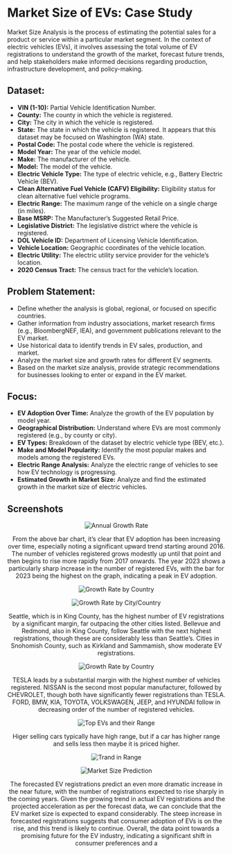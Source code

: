 # Market Size of EVs: Case Study

Market Size Analysis is the process of estimating the potential sales for a product or service within a particular market segment. In the context of electric vehicles (EVs), it involves assessing the total volume of EV registrations to understand the growth of the market, forecast future trends, and help stakeholders make informed decisions regarding production, infrastructure development, and policy-making.

## Dataset:

- **VIN (1-10):** Partial Vehicle Identification Number.
- **County:** The county in which the vehicle is registered.
- **City:** The city in which the vehicle is registered.
- **State:** The state in which the vehicle is registered. It appears that this dataset may be focused on Washington (WA) state.
- **Postal Code:** The postal code where the vehicle is registered.
- **Model Year:** The year of the vehicle model.
- **Make:** The manufacturer of the vehicle.
- **Model:** The model of the vehicle.
- **Electric Vehicle Type:** The type of electric vehicle, e.g., Battery Electric Vehicle (BEV).
- **Clean Alternative Fuel Vehicle (CAFV) Eligibility:** Eligibility status for clean alternative fuel vehicle programs.
- **Electric Range:** The maximum range of the vehicle on a single charge (in miles).
- **Base MSRP:** The Manufacturer’s Suggested Retail Price.
- **Legislative District:** The legislative district where the vehicle is registered.
- **DOL Vehicle ID:** Department of Licensing Vehicle Identification.
- **Vehicle Location:** Geographic coordinates of the vehicle location.
- **Electric Utility:** The electric utility service provider for the vehicle’s location.
- **2020 Census Tract:** The census tract for the vehicle’s location.

## Problem Statement:
- Define whether the analysis is global, regional, or focused on specific countries.
- Gather information from industry associations, market research firms (e.g., BloombergNEF, IEA), and government publications relevant to the EV market.
- Use historical data to identify trends in EV sales, production, and market.
- Analyze the market size and growth rates for different EV segments.
- Based on the market size analysis, provide strategic recommendations for businesses looking to enter or expand in the EV market.

## Focus:
- **EV Adoption Over Time:** Analyze the growth of the EV population by model year.
- **Geographical Distribution:** Understand where EVs are most commonly registered (e.g., by county or city).
- **EV Types:** Breakdown of the dataset by electric vehicle type (BEV, etc.).
- **Make and Model Popularity:** Identify the most popular makes and models among the registered EVs.
- **Electric Range Analysis:** Analyze the electric range of vehicles to see how EV technology is progressing.
- **Estimated Growth in Market Size:** Analyze and find the estimated growth in the market size of electric vehicles.

## Screenshots

<div style="text-align:center;">

![Annual Growth Rate](outputs/growth_rate.png)

From the above bar chart, it’s clear that EV adoption has been increasing over time, especially noting a significant upward trend starting around 2016. The number of vehicles registered grows modestly up until that point and then begins to rise more rapidly from 2017 onwards. The year 2023 shows a particularly sharp increase in the number of registered EVs, with the bar for 2023 being the highest on the graph, indicating a peak in EV adoption.

</div>

<div style="text-align:center;">

![Growth Rate by Country](outputs/country_destribution.png)

</div>

<div style="text-align:center;">

![Growth Rate by City/Country](outputs/city_country_destribution.png)

Seattle, which is in King County, has the highest number of EV registrations by a significant margin, far outpacing the other cities listed.
Bellevue and Redmond, also in King County, follow Seattle with the next highest registrations, though these are considerably less than Seattle’s.
Cities in Snohomish County, such as Kirkland and Sammamish, show moderate EV registrations.

</div>

<div style="text-align:center;">

![Growth Rate by Country](outputs/brand_destribution.png)

TESLA leads by a substantial margin with the highest number of vehicles registered.
NISSAN is the second most popular manufacturer, followed by CHEVROLET, though both have significantly fewer registrations than TESLA.
FORD, BMW, KIA, TOYOTA, VOLKSWAGEN, JEEP, and HYUNDAI follow in decreasing order of the number of registered vehicles.

</div>

<div style="text-align:center;">

![Top EVs and their Range](outputs/model_range_destribution.png)

Higer selling cars typically have high range, but if a car has higher range and sells less then maybe it is priced higher.

</div>

<div style="text-align:center;">

![Trand in Range](outputs/Range_growth_trend.png)

</div>

<div style="text-align:center;">

![Market Size Prediction](outputs/growth_trend_prediction.png)

The forecasted EV registrations predict an even more dramatic increase in the near future, with the number of registrations expected to rise sharply in the coming years.
Given the growing trend in actual EV registrations and the projected acceleration as per the forecast data, we can conclude that the EV market size is expected to expand considerably. The steep increase in forecasted registrations suggests that consumer adoption of EVs is on the rise, and this trend is likely to continue. Overall, the data point towards a promising future for the EV industry, indicating a significant shift in consumer preferences and a
